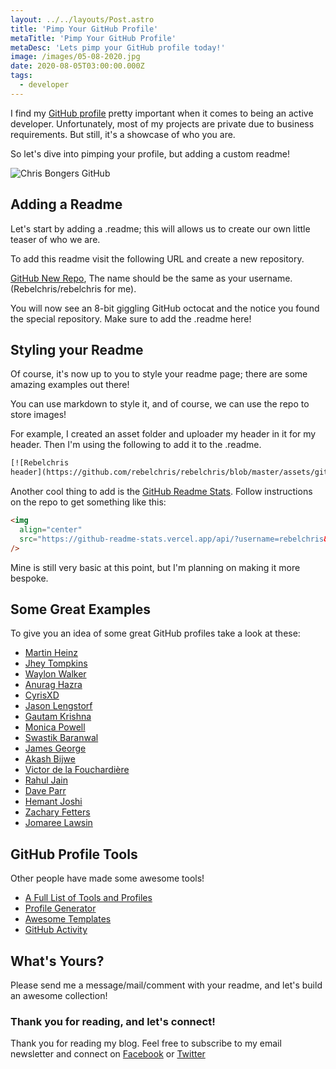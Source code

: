 ```yaml
---
layout: ../../layouts/Post.astro
title: 'Pimp Your GitHub Profile'
metaTitle: 'Pimp Your GitHub Profile'
metaDesc: 'Lets pimp your GitHub profile today!'
image: /images/05-08-2020.jpg
date: 2020-08-05T03:00:00.000Z
tags:
  - developer
---
```


I find my [GitHub profile](https://github.com/rebelchris) pretty important when it comes to being an active developer. Unfortunately, most of my projects are private due to business requirements. But still, it's a showcase of who you are.

So let's dive into pimping your profile, but adding a custom readme!

![Chris Bongers GitHub](https://dev-to-uploads.s3.amazonaws.com/i/0m95ygs8wn910ltwvgy4.png)

## Adding a Readme

Let's start by adding a .readme; this will allows us to create our own little teaser of who we are.

To add this readme visit the following URL and create a new repository.

[GitHub New Repo](https://github.com/new), The name should be the same as your username. (Rebelchris/rebelchris for me).

You will now see an 8-bit giggling GitHub octocat and the notice you found the special repository. Make sure to add the .readme here!

## Styling your Readme

Of course, it's now up to you to style your readme page; there are some amazing examples out there!

You can use markdown to style it, and of course, we can use the repo to store images!

For example, I created an asset folder and uploader my header in it for my header. Then I'm using the following to add it to the .readme.

```html
[![Rebelchris
header](https://github.com/rebelchris/rebelchris/blob/master/assets/github-header.png)](https://daily-dev-tips.com)
```

Another cool thing to add is the [GitHub Readme Stats](https://github.com/anuraghazra/github-readme-stats). Follow instructions on the repo to get something like this:

```html
<img
  align="center"
  src="https://github-readme-stats.vercel.app/api/?username=rebelchris&theme=dracula"
/>
```

Mine is still very basic at this point, but I'm planning on making it more bespoke.

## Some Great Examples

To give you an idea of some great GitHub profiles take a look at these:

- [Martin Heinz](https://github.com/MartinHeinz)
- [Jhey Tompkins](https://github.com/jh3y)
- [Waylon Walker](https://github.com/WaylonWalker)
- [Anurag Hazra](https://github.com/anuraghazra)
- [CyrisXD](https://github.com/cyrisxd)
- [Jason Lengstorf](https://github.com/jlengstorf)
- [Gautam Krishna](https://github.com/gautamkrishnar)
- [Monica Powell](https://github.com/M0nica)
- [Swastik Baranwal](https://github.com/Delta456)
- [James George](https://github.com/jamesgeorge007)
- [Akash Bijwe](https://github.com/akashbijwe)
- [Victor de la Fouchardière](https://github.com/viclafouch)
- [Rahul Jain](https://github.com/rahuldkjain)
- [Dave Parr](https://github.com/DaveParr)
- [Hemant Joshi](https://github.com/8bithemant)
- [Zachary Fetters](https://github.com/zfett)
- [Jomaree Lawsin](https://github.com/jl88s)

## GitHub Profile Tools

Other people have made some awesome tools!

- [A Full List of Tools and Profiles](https://github.com/abhisheknaiidu/awesome-github-profile-readme)
- [Profile Generator](https://rahuldkjain.github.io/gh-profile-readme-generator/)
- [Awesome Templates](https://github.com/elangosundar/awesome-README-templates)
- [GitHub Activity](https://github.com/jamesgeorge007/github-activity-readme)

## What's Yours?

Please send me a message/mail/comment with your readme, and let's build an awesome collection!

### Thank you for reading, and let's connect!

Thank you for reading my blog. Feel free to subscribe to my email newsletter and connect on [Facebook](https://www.facebook.com/DailyDevTipsBlog) or [Twitter](https://twitter.com/DailyDevTips1)
